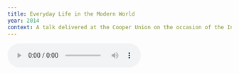 ```yaml
---
title: Everyday Life in the Modern World
year: 2014
context: A talk delivered at the Cooper Union on the occasion of the International Forum on Globalization in 2014
---
```


<audio controls src="/resources/audio/everyday-life.mp3"></audio>
